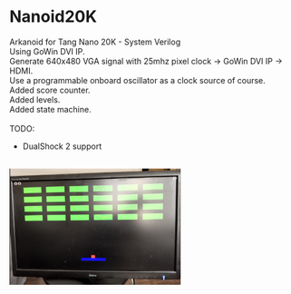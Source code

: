 # Nanoid20K
Arkanoid for Tang Nano 20K - System Verilog</br>
Using GoWin DVI IP.</br>
Generate 640x480 VGA signal with 25mhz pixel clock -> GoWin DVI IP -> HDMI.</br>
Use a programmable onboard oscillator as a clock source of course.</br>
Added score counter.</br>
Added levels.</br>
Added state machine.</br></br>
TODO:
<ul>
<li>DualShock 2 support</li>
</ul>
</br>
<img src='https://github.com/GthiN89/Nanoid20K/blob/main/img/Pictures/Capture.PNG?raw=true' width=60%>
